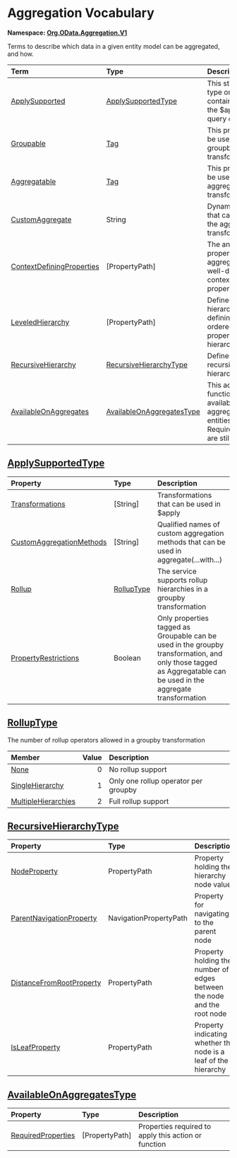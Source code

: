 # Aggregation Vocabulary
**Namespace: [Org.OData.Aggregation.V1](Org.OData.Aggregation.V1.xml)**

Terms to describe which data in a given entity model can be aggregated, and how.

Term|Type|Description
:---|:---|:----------
[ApplySupported](Org.OData.Aggregation.V1.xml#L51)|[ApplySupportedType](#ApplySupportedType)|<a name="ApplySupported"></a>This structured type or entity container supports the $apply system query option
[Groupable](Org.OData.Aggregation.V1.xml#L85)|[Tag](Org.OData.Core.V1.md#Tag)|<a name="Groupable"></a>This property can be used in the groupby transformation
[Aggregatable](Org.OData.Aggregation.V1.xml#L89)|[Tag](Org.OData.Core.V1.md#Tag)|<a name="Aggregatable"></a>This property can be used in the aggregate transformation
[CustomAggregate](Org.OData.Aggregation.V1.xml#L93)|String|<a name="CustomAggregate"></a>Dynamic property that can be used in the aggregate transformation
[ContextDefiningProperties](Org.OData.Aggregation.V1.xml#L99)|\[PropertyPath\]|<a name="ContextDefiningProperties"></a>The annotated property or custom aggregate is only well-defined in the context of these properties
[LeveledHierarchy](Org.OData.Aggregation.V1.xml#L107)|\[PropertyPath\]|<a name="LeveledHierarchy"></a>Defines a leveled hierarchy by defining an ordered list of properties in the hierarchy
[RecursiveHierarchy](Org.OData.Aggregation.V1.xml#L111)|[RecursiveHierarchyType](#RecursiveHierarchyType)|<a name="RecursiveHierarchy"></a>Defines a recursive hierarchy.
[AvailableOnAggregates](Org.OData.Aggregation.V1.xml#L176)|[AvailableOnAggregatesType](#AvailableOnAggregatesType)|<a name="AvailableOnAggregates"></a>This action or function is available on aggregated entities if the RequiredProperties are still defined

## <a name="ApplySupportedType"></a>[ApplySupportedType](Org.OData.Aggregation.V1.xml#L56)


Property|Type|Description
:-------|:---|:----------
[Transformations](Org.OData.Aggregation.V1.xml#L57)|\[String\]|Transformations that can be used in $apply
[CustomAggregationMethods](Org.OData.Aggregation.V1.xml#L60)|\[String\]|Qualified names of custom aggregation methods that can be used in aggregate(...with...)
[Rollup](Org.OData.Aggregation.V1.xml#L63)|[RollupType](#RollupType)|The service supports rollup hierarchies in a groupby transformation
[PropertyRestrictions](Org.OData.Aggregation.V1.xml#L66)|Boolean|Only properties tagged as Groupable can be used in the groupby transformation, and only those tagged as Aggregatable can be used in the aggregate transformation

## <a name="RollupType"></a>[RollupType](Org.OData.Aggregation.V1.xml#L72)
The number of rollup operators allowed in a groupby transformation

Member|Value|Description
:-----|----:|:----------
[None](Org.OData.Aggregation.V1.xml#L74)|0|No rollup support
[SingleHierarchy](Org.OData.Aggregation.V1.xml#L77)|1|Only one rollup operator per groupby
[MultipleHierarchies](Org.OData.Aggregation.V1.xml#L80)|2|Full rollup support

## <a name="RecursiveHierarchyType"></a>[RecursiveHierarchyType](Org.OData.Aggregation.V1.xml#L115)


Property|Type|Description
:-------|:---|:----------
[NodeProperty](Org.OData.Aggregation.V1.xml#L116)|PropertyPath|Property holding the hierarchy node value
[ParentNavigationProperty](Org.OData.Aggregation.V1.xml#L119)|NavigationPropertyPath|Property for navigating to the parent node
[DistanceFromRootProperty](Org.OData.Aggregation.V1.xml#L122)|PropertyPath|Property holding the number of edges between the node and the root node
[IsLeafProperty](Org.OData.Aggregation.V1.xml#L125)|PropertyPath|Property indicating whether the node is a leaf of the hierarchy

## <a name="AvailableOnAggregatesType"></a>[AvailableOnAggregatesType](Org.OData.Aggregation.V1.xml#L180)


Property|Type|Description
:-------|:---|:----------
[RequiredProperties](Org.OData.Aggregation.V1.xml#L181)|\[PropertyPath\]|Properties required to apply this action or function
